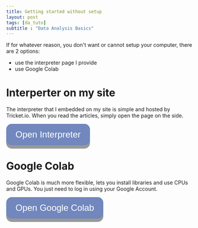 ```yaml
---
title: Getting started without setup
layout: post
tags: [da_tuto]
subtitle : "Data Analysis Basics"
---
```


<style>
.button {
  display: inline-block;
  padding: 15px 25px;
  font-size: 24px;
  cursor: pointer;
  text-align: center;
  text-decoration: none;
  outline: none;
  color: #fff;
  background-color: #7187bd;
  border: none;
  border-radius: 15px;
  box-shadow: 0 9px #999;
}

.button:hover {background-color: #7187bd}

.button:active {
  background-color: #7187bd;
  box-shadow: 0 5px #666;
  transform: translateY(4px);
}
</style>

<script type="text/javascript" async
src="https://cdn.mathjax.org/mathjax/latest/MathJax.js?config=TeX-MML-AM_CHTML">
</script>

If for whatever reason, you don't want or cannot setup your computer, there are 2 options:
- use the interpreter page I provide
- use Google Colab 

# Interperter on my site

The interpreter that I embedded on my site is simple and hosted by Tricket.io. When you read the articles, simply open the page on the side.

<button class="button" onclick="location.href='https://maelfabien.github.io/python_compil/'" type="button">Open Interpreter</button>

# Google Colab

Google Colab is much more flexible, lets you install libraries and use CPUs and GPUs. You just need to log in using your Google Account.

<button class="button" onclick="location.href='https://colab.research.google.com/'" type="button">Open Google Colab</button>

